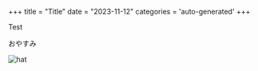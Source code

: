 +++
title = "Title"
date = "2023-11-12"
categories = 'auto-generated'
+++

Test

おやすみ

![hat](https://github.com/ly-nld/blog/assets/38471793/2fddb79c-2d7d-4982-b93a-da1f35e49589.png)

